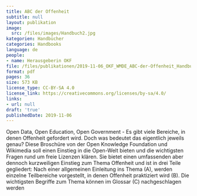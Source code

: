 ```yaml
---
title: ABC der Offenheit
subtitle: null
layout: publikation
image:
  src: /files/images/Handbuch2.jpg
kategorien: Handbücher
categories: Handbooks
language: de
people:
- name: Herausgeberin OKF
file: /files/publikationen/2019-11-06_OKF_WMDE_ABC-der-Offenheit_Handbuch.pdf
format: pdf
pages: 36
size: 573 KB
license_type: CC-BY-SA 4.0
license_link: https://creativecommons.org/licenses/by-sa/4.0/
links:
- url: null
draft: 'true'
publishedDate: 2019-11-06
---
```


Open Data, Open Education, Open Government - Es gibt viele Bereiche, in denen Offenheit gefordert wird. Doch was bedeutet das eigentlich jeweils genau?
Diese Broschüre von der Open Knowledge Foundation und Wikimedia soll einen Einstieg in die Open-Welt bieten und die wichtigsten Fragen rund um freie Lizenzen klären. Sie bietet einen umfassenden aber dennoch kurzweiligen Einstieg zum Thema Offenheit und ist in drei Teile gegliedert: Nach einer allgemeinen Einleitung ins Thema (A), werden einzelne Teilbereiche vorgestellt, in denen Offenheit praktiziert wird (B). Die wichtigsten Begriffe zum Thema können im Glossar (C) nachgeschlagen werden